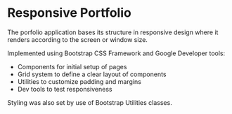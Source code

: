 # Responsive Portfolio

The porfolio application bases its structure in responsive design where it renders according to the screen or window size.

Implemented using Bootstrap CSS Framework and Google Developer tools:

* Components for initial setup of pages
* Grid system to define a clear layout of components
* Utilities to customize padding and margins
* Dev tools to test responsiveness

Styling was also set by use of Bootstrap Utilities classes.  